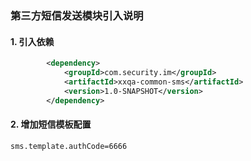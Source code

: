 ### 第三方短信发送模块引入说明

#### 1. 引入依赖

```xml
        <dependency>
            <groupId>com.security.im</groupId>
            <artifactId>xxqa-common-sms</artifactId>
            <version>1.0-SNAPSHOT</version>
        </dependency>
```

#### 2. 增加短信模板配置
```xml
sms.template.authCode=6666
```